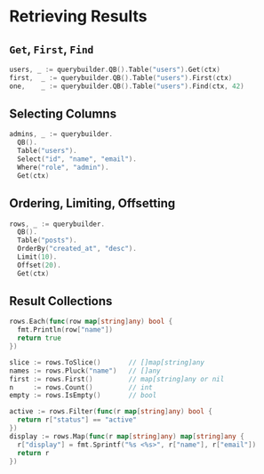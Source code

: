 # Retrieving Results

## `Get`, `First`, `Find`

```go
users, _ := querybuilder.QB().Table("users").Get(ctx)
first,  _ := querybuilder.QB().Table("users").First(ctx)
one,    _ := querybuilder.QB().Table("users").Find(ctx, 42)
```

## Selecting Columns

```go
admins, _ := querybuilder.
  QB().
  Table("users").
  Select("id", "name", "email").
  Where("role", "admin").
  Get(ctx)
```

## Ordering, Limiting, Offsetting

```go
rows, _ := querybuilder.
  QB().
  Table("posts").
  OrderBy("created_at", "desc").
  Limit(10).
  Offset(20).
  Get(ctx)
```

## Result Collections

```go
rows.Each(func(row map[string]any) bool {
  fmt.Println(row["name"])
  return true
})

slice := rows.ToSlice()       // []map[string]any
names := rows.Pluck("name")   // []any
first := rows.First()         // map[string]any or nil
n     := rows.Count()         // int
empty := rows.IsEmpty()       // bool

active := rows.Filter(func(r map[string]any) bool {
  return r["status"] == "active"
})
display := rows.Map(func(r map[string]any) map[string]any {
  r["display"] = fmt.Sprintf("%s <%s>", r["name"], r["email"])
  return r
})
```
